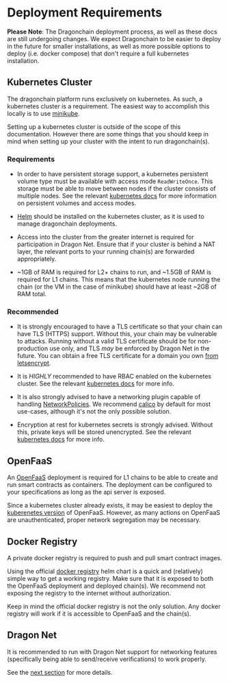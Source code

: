# Deployment Requirements

**Please Note**: The Dragonchain deployment process, as well as these docs
are still undergoing changes. We expect Dragonchain to be easier to deploy in
the future for smaller installations, as well as more possible options to
deploy (i.e. docker compose) that don't require a full kubernetes installation.

## Kubernetes Cluster

The dragonchain platform runs exclusively on kubernetes. As such,
a kubernetes cluster is a requirement. The easiest way to accomplish
this locally is to use
[minikube](https://kubernetes.io/docs/setup/learning-environment/minikube/).

Setting up a kubernetes cluster is outside of the scope of this documentation.
However there are some things that you should keep in mind when setting up your
cluster with the intent to run dragonchain(s).

### Requirements

- In order to have persistent storage support, a kubernetes persistent volume
  type must be available with access mode `ReadWriteOnce`. This storage must be
  able to move between nodes if the cluster consists of multiple nodes.
  See the relevant [kubernetes docs](https://kubernetes.io/docs/concepts/storage/persistent-volumes/#access-modes)
  for more information on persistent volumes and access modes.

- [Helm](https://helm.sh/) should be installed on the kubernetes cluster, as
  it is used to manage dragonchain deployments.

- Access into the cluster from the greater internet is required for
  participation in Dragon Net. Ensure that if your cluster is behind a NAT
  layer, the relevant ports to your running chain(s) are forwarded
  appropriately.

- ~1GB of RAM is required for L2+ chains to run, and ~1.5GB of RAM is
  required for L1 chains. This means that the kubernetes node running the chain
  (or the VM in the case of minikube) should have at least ~2GB of RAM total.

### Recommended

- It is strongly encouraged to have a TLS certificate so that your chain can
  have TLS (HTTPS) support. Without this, your chain may be vulnerable to
  attacks. Running without a valid TLS certificate should be for non-production
  use only, and TLS _may_ be enforced by Dragon Net in the future. You can
  obtain a free TLS certificate for a domain you own
  [from letsencrypt](https://letsencrypt.org/).

- It is _HIGHLY_ recommended to have RBAC enabled on the kubernetes cluster.
  See the relevant [kubernetes docs](https://kubernetes.io/docs/reference/access-authn-authz/rbac/)
  for more info.

- It is also strongly advised to have a networking plugin capable of handling
  [NetworkPolicies](https://kubernetes.io/docs/concepts/services-networking/network-policies/).
  We recommend
  [calico](https://docs.projectcalico.org/v3.8/getting-started/kubernetes/installation/)
  by default for most use-cases, although it's not the only possible solution.

- Encryption at rest for kubernetes secrets is strongly advised. Without this,
  private keys will be stored unencrypted. See the relevant
  [kubernetes docs](https://kubernetes.io/docs/tasks/administer-cluster/encrypt-data/)
  for more info.

## OpenFaaS

An [OpenFaaS](https://www.openfaas.com/) deployment is required for L1 chains
to be able to create and run smart contracts as containers. The deployment can
be configured to your specifications as long as the api server is exposed.

Since a kubernetes cluster already exists, it may be easiest to deploy
the [kuberenetes version](https://github.com/openfaas/faas-netes) of OpenFaaS.
However, as many actions on OpenFaaS are unauthenticated, proper network
segregation may be necessary.

## Docker Registry

A private docker registry is required to push and pull smart contract images.

Using the official
[docker registry](https://github.com/helm/charts/tree/master/stable/docker-registry)
helm chart is a quick and (relatively) simple way to get a working registry.
Make sure that it is exposed to both the OpenFaaS deployment and deployed
chain(s). We recommend not exposing the registry to the internet without
authorization.

Keep in mind the official docker registry is not the only solution. Any
docker registry will work if it is accessible to OpenFaaS and the chain(s).

## Dragon Net

It is recommended to run with Dragon Net support for networking features
(specifically being able to send/receive verifications) to work properly.

See the [next section](/deployment/dragonnet) for more details.
